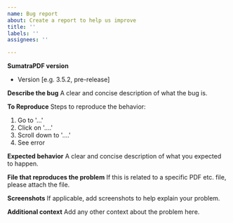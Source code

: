 ```yaml
---
name: Bug report
about: Create a report to help us improve
title: ''
labels: ''
assignees: ''

---
```


**SumatraPDF version**
- Version [e.g. 3.5.2, pre-release]

**Describe the bug**
A clear and concise description of what the bug is.

**To Reproduce**
Steps to reproduce the behavior:
1. Go to '...'
2. Click on '....'
3. Scroll down to '....'
4. See error

**Expected behavior**
A clear and concise description of what you expected to happen.

**File that reproduces the problem**
If this is related to a specific PDF etc. file, please attach the file.

**Screenshots**
If applicable, add screenshots to help explain your problem.

**Additional context**
Add any other context about the problem here.
